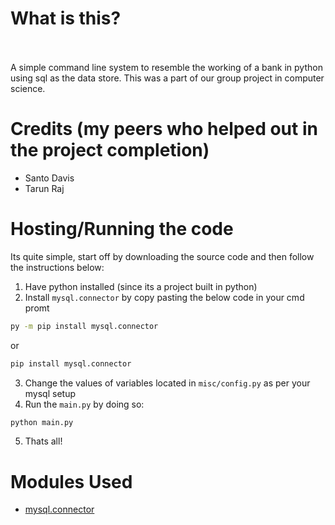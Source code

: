 <div class="header">
  <p align = "center"><src="assets/title.png"></p>
</div>

# What is this? <br></br>
A simple command line system to resemble the working of a bank in python using sql as the data store.
This was a part of our group project in computer science.

# Credits (my peers who helped out in the project completion)
- Santo Davis
- Tarun Raj

# Hosting/Running the code
Its quite simple, start off by downloading the source code and then follow the instructions below:
1. Have python installed (since its a project built in python)
2. Install `mysql.connector` by copy pasting the below code in your cmd promt
```bash
py -m pip install mysql.connector
```
or
```bash
pip install mysql.connector
```
3. Change the values of variables located in `misc/config.py` as per your mysql setup
4. Run the `main.py` by doing so:
```bash
python main.py
```
5. Thats all!

# Modules Used
- [mysql.connector](https://dev.mysql.com/doc/dev/connector-python/8.0/installation.html)


